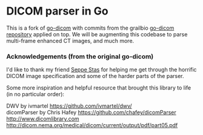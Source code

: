 # DICOM parser in Go
This is a fork of [go-dicom](https://github.com/gillesdemey/go-dicom) with commits from the grailbio [go-dicom repository](https://github.com/grailbio/go-dicom) applied on top. We will be augmenting this codebase to parse multi-frame enhanced CT images, and much more.

### Acknowledgements (from the original go-dicom)

I'd like to thank my friend [Seppe Stas](https://github.com/Bitbored/) for helping me get through the horrific DICOM image specification and some of the harder parts of the parser.

Some more inspiration and helpful resource that brought this library to life (in no particular order):

DWV by ivmartel https://github.com/ivmartel/dwv/ <br>
dicomParser by Chris Hafey https://github.com/chafey/dicomParser <br>
http://www.dicomlibrary.com <br>
http://dicom.nema.org/medical/dicom/current/output/pdf/part05.pdf <br>
